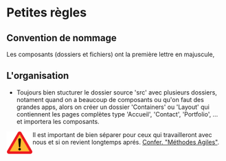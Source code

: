 # Petites règles

## Convention de nommage  

Les composants (dossiers et fichiers) ont la première lettre en majuscule,

## L'organisation  

* Toujours bien stucturer le dossier source 'src' avec plusieurs dossiers, notament quand on a beaucoup de composants ou qu'on faut des grandes apps, alors on créer un dossier 'Containers' ou 'Layout' qui contiennent les pages complètes type 'Accueil', 'Contact', 'Portfolio', ... et importera les composants.

<img align="left" src="./../../src/images/attention.svg" alt="React" title="framework React" widht="auto" height="54x"> Il est important de bien séparer pour ceux qui travailleront avec nous et si on revient longtemps aprés. [Confer. "Méthodes Agiles"](https://github.com/MiKL5/afpaCDA/blob/master/methodeAgile "Les méthodes Agiles").